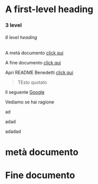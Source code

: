 # A first-level heading
### 3 level 
###### 6 level heading

A metà documento [click qui](#metà-ducmento)

A fine documento [click qui](#Fine-ducmento)


Apri README Benedetti [click qui](/README_Benedetti.md)

> TEsto quotato

Il seguente [Google](https://www.google.com)

Vediamo se hai ragione



ad




adad





adadad









# metà documento










# Fine documento
